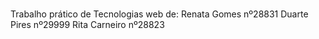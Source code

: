 # 
Trabalho prático de Tecnologias web de:
Renata Gomes nº28831
Duarte Pires nº29999
Rita Carneiro nº28823
